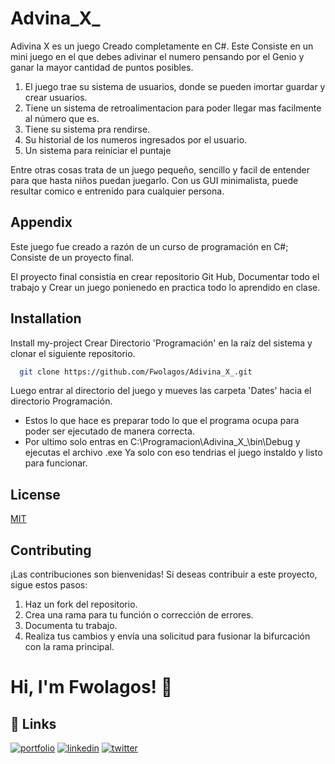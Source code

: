 
# Advina_X_

Adivina X es un juego Creado completamente en 
 C#. Este Consiste en un mini juego en el que debes adivinar el numero pensando por el Genio y ganar la mayor cantidad de puntos posibles.

 1. El juego trae su sistema de usuarios, donde se pueden imortar guardar y crear  usuarios.
 2. Tiene un sistema de retroalimentacion  para poder llegar mas facilmente al número que es.
 3. Tiene su sistema pra rendirse.
 4. Su historial de los numeros ingresados por el usuario.
 5. Un sistema para reiniciar el puntaje 
 
 Entre otras cosas trata de un juego pequeño, sencillo y facil de entender para que hasta niños puedan juegarlo. Con us GUI minimalista, puede resultar comico e entrenido para cualquier persona.
 





## Appendix

Este juego fue creado a razón de un curso de programación en C#; Consiste de un proyecto final.

El proyecto final consistia en crear  repositorio Git Hub, Documentar todo el trabajo y Crear un juego ponienedo en practica todo lo aprendido en clase.


## Installation

Install my-project 
Crear Directorio 'Programación' en la raíz del sistema y clonar el siguiente repositorio. 

```bash
  git clone https://github.com/Fwolagos/Adivina_X_.git

```
Luego entrar al directorio del juego y mueves las carpeta 'Dates' hacia el directorio Programación. 
- Estos lo que hace es preparar todo lo que el programa ocupa para poder ser ejecutado de manera correcta.
- Por ultimo solo entras en C:\Programacion\Adivina_X_\bin\Debug y ejecutas el archivo .exe
Ya solo con eso tendrias el juego instaldo y listo para funcionar.

    
## License

[MIT](https://github.com/Fwolagos/Adivina_X_/blob/master/LICENSE.txt)


## Contributing

¡Las contribuciones son bienvenidas! Si deseas contribuir a este proyecto, sigue estos pasos:
1. Haz un fork del repositorio.
2. Crea una rama para tu función o corrección de errores.
3. Documenta tu trabajo.
4. Realiza tus cambios y envía una solicitud para fusionar la bifurcación con la rama principal.


# Hi, I'm Fwolagos! 👋


## 🔗 Links
[![portfolio](https://img.shields.io/badge/my_portfolio-000?style=for-the-badge&logo=ko-fi&logoColor=white)](https://github.com/Fwolagos)
[![linkedin](https://img.shields.io/badge/linkedin-0A66C2?style=for-the-badge&logo=linkedin&logoColor=white)](https://www.linkedin.com/)
[![twitter](https://img.shields.io/badge/twitter-1DA1F2?style=for-the-badge&logo=twitter&logoColor=white)](https://twitter.com/)

